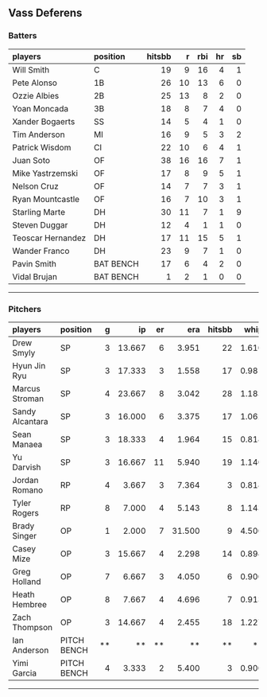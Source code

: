 ## Vass Deferens

### Batters

 
|players           |position  | hitsbb|  r| rbi| hr| sb| 
|:-----------------|:---------|------:|--:|---:|--:|--:| 
|Will Smith        |C         |     19|  9|  16|  4|  1| 
|Pete Alonso       |1B        |     26| 10|  13|  6|  0| 
|Ozzie Albies      |2B        |     25| 13|   8|  2|  0| 
|Yoan Moncada      |3B        |     18|  8|   7|  4|  0| 
|Xander Bogaerts   |SS        |     14|  5|   4|  1|  0| 
|Tim Anderson      |MI        |     16|  9|   5|  3|  2| 
|Patrick Wisdom    |CI        |     22| 10|   6|  4|  1| 
|Juan Soto         |OF        |     38| 16|  16|  7|  1| 
|Mike Yastrzemski  |OF        |     17|  8|   9|  5|  1| 
|Nelson Cruz       |OF        |     14|  7|   7|  3|  1| 
|Ryan Mountcastle  |OF        |     16|  7|  10|  3|  1| 
|Starling Marte    |DH        |     30| 11|   7|  1|  9| 
|Steven Duggar     |DH        |     12|  4|   1|  1|  0| 
|Teoscar Hernandez |DH        |     17| 11|  15|  5|  1| 
|Wander Franco     |DH        |     23|  9|   7|  1|  0| 
|Pavin Smith       |BAT BENCH |     17|  6|   4|  2|  0| 
|Vidal Brujan      |BAT BENCH |      1|  2|   1|  0|  0| 


* * *

### Pitchers

 
|players         |position    |  g|     ip| er|    era| hitsbb|  whip| so|  w| sv| 
|:---------------|:-----------|--:|------:|--:|------:|------:|-----:|--:|--:|--:| 
|Drew Smyly      |SP          |  3| 13.667|  6|  3.951|     22| 1.610| 15|  0|  0| 
|Hyun Jin Ryu    |SP          |  3| 17.333|  3|  1.558|     17| 0.981| 13|  2|  0| 
|Marcus Stroman  |SP          |  4| 23.667|  8|  3.042|     28| 1.183| 18|  1|  0| 
|Sandy Alcantara |SP          |  3| 16.000|  6|  3.375|     17| 1.062| 18|  1|  0| 
|Sean Manaea     |SP          |  3| 18.333|  4|  1.964|     15| 0.818| 29|  2|  0| 
|Yu Darvish      |SP          |  3| 16.667| 11|  5.940|     19| 1.140| 17|  0|  0| 
|Jordan Romano   |RP          |  4|  3.667|  3|  7.364|      3| 0.818|  4|  0|  2| 
|Tyler Rogers    |RP          |  8|  7.000|  4|  5.143|      8| 1.143|  8|  1|  1| 
|Brady Singer    |OP          |  1|  2.000|  7| 31.500|      9| 4.500|  1|  0|  0| 
|Casey Mize      |OP          |  3| 15.667|  4|  2.298|     14| 0.894| 10|  1|  0| 
|Greg Holland    |OP          |  7|  6.667|  3|  4.050|      6| 0.900|  7|  0|  2| 
|Heath Hembree   |OP          |  8|  7.667|  4|  4.696|      7| 0.913| 10|  0|  2| 
|Zach Thompson   |OP          |  3| 14.667|  4|  2.455|     18| 1.227| 10|  0|  0| 
|Ian Anderson    |PITCH BENCH | **|     **| **|     **|     **|    **| **| **| **| 
|Yimi Garcia     |PITCH BENCH |  4|  3.333|  2|  5.400|      3| 0.900|  2|  0|  2| 


* * *


